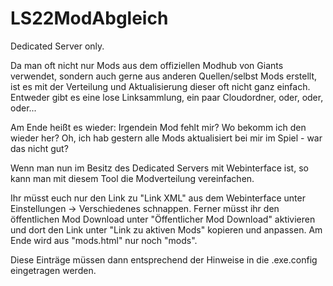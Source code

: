 # LS22ModAbgleich
Dedicated Server only.

Da man oft nicht nur Mods aus dem offiziellen Modhub von Giants verwendet, sondern auch gerne aus anderen Quellen/selbst Mods erstellt, ist es mit der Verteilung und Aktualisierung dieser oft nicht ganz einfach.
Entweder gibt es eine lose Linksammlung, ein paar Cloudordner, oder, oder, oder...

Am Ende heißt es wieder: Irgendein Mod fehlt mir? Wo bekomm ich den wieder her?
Oh, ich hab gestern alle Mods aktualisiert bei mir im Spiel - war das nicht gut?

Wenn man nun im Besitz des Dedicated Servers mit Webinterface ist, so kann man mit diesem Tool die Modverteilung vereinfachen.

Ihr müsst euch nur den Link zu "Link XML" aus dem Webinterface unter Einstellungen -> Verschiedenes schnappen.
Ferner müsst ihr den öffentlichen Mod Download unter "Öffentlicher Mod Download" aktivieren und dort den Link unter "Link zu aktiven Mods" kopieren und anpassen. Am Ende wird aus "mods.html" nur noch "mods".

Diese Einträge müssen dann entsprechend der Hinweise in die .exe.config eingetragen werden.
